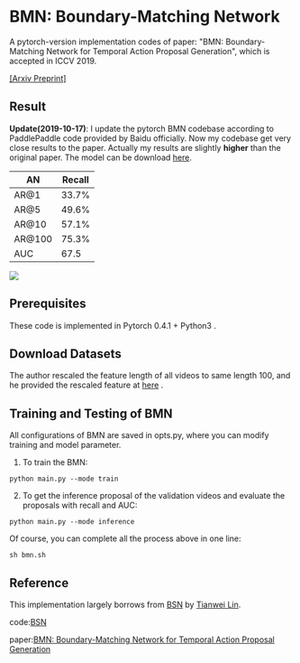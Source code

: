 # BMN: Boundary-Matching Network

A pytorch-version implementation codes of paper:
 "BMN: Boundary-Matching Network for Temporal Action Proposal Generation",
  which is accepted in ICCV 2019. 

[[Arxiv Preprint]](https://arxiv.org/abs/1907.09702)

## Result
__Update(2019-10-17)__: 
I update the pytorch BMN codebase according to PaddlePaddle code provided by Baidu officially.
Now my codebase get very close results to the paper. Actually my results are slightly __higher__ 
than the original paper. The model can be download [here](https://pan.baidu.com/s/1Fm4niHixw53cdhuuhf5baA).


|  AN  | Recall |
| ---- |  ----  |
| AR@1 |  33.7% |
| AR@5 |  49.6% |
| AR@10|  57.1% |
|AR@100|  75.3% |
| AUC  |  67.5  |


![](./img/evaluation_result.jpg)

## Prerequisites

These code is  implemented in Pytorch 0.4.1 + Python3 . 


## Download Datasets

 The author rescaled the feature length of all videos 
to same length 100, and he provided the rescaled feature at 
 [here](https://github.com/wzmsltw/BSN-boundary-sensitive-network) .


## Training and Testing  of BMN

All configurations of BMN are saved in opts.py, where you can modify training and model parameter.



1. To train the BMN:
```
python main.py --mode train
```

2. To get the inference proposal of the validation videos and evaluate the proposals with recall and AUC:
```
python main.py --mode inference
```

Of course, you can complete all the process above in one line: 

```
sh bmn.sh
```



## Reference

This implementation largely borrows from [BSN](https://github.com/wzmsltw/BSN-boundary-sensitive-network) by [Tianwei Lin](https://github.com/wzmsltw).

code:[BSN](https://github.com/wzmsltw/BSN-boundary-sensitive-network)

paper:[BMN: Boundary-Matching Network for Temporal Action Proposal Generation](https://arxiv.org/abs/1907.09702)


